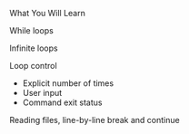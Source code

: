 What You Will Learn

While loops

Infinite loops

Loop control
 * Explicit number of times
 * User input
 * Command exit status

Reading files, line-by-line
break and continue
